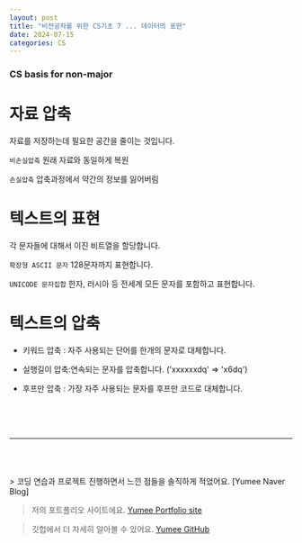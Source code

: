 ```yaml
---
layout: post
title: "비전공자를 위한 CS기초 7 ... 데이터의 표현"
date: 2024-07-15
categories: CS
---
```


### CS basis for non-major

# 자료 압축

자료를 저장하는데 필요한 공간을 줄이는 것입니다.

`비손실압축` 원래 자료와 동일하게 복원

`손실압축` 압축과정에서 약간의 정보를 잃어버림

# 텍스트의 표현

각 문자들에 대해서 이진 비트열을 할당합니다.

`확장형 ASCII 문자` 128문자까지 표현합니다.

`UNICODE 문자집합` 한자, 러시아 등 전세계 모든 문자를 포함하고 표현합니다.

# 텍스트의 압축

- 키워드 압축 : 자주 사용되는 단어를 한개의 문자로 대체합니다.

- 실행길이 압축:연속되는 문자를 압축합니다. ('xxxxxxdq' => 'x6dq')

- 후프만 압축 : 가장 자주 사용되는 문자를 후프만 코드로 대체합니다.

<br/>
<br/>
<br/>

---

<br/>
<br/>
<br/>
> 코딩 연습과 프로젝트 진행하면서 느낀 점들을 솔직하게 적었어요. [Yumee Naver Blog]

> 저의 포트폴리오 사이트에요. [Yumee Portfolio site]

> 깃헙에서 더 자세히 알아볼 수 있어요. [Yumee GitHub]

[Yumee Naver Blog]: https://blog.naver.com/hello_world_yum
[Yumee Portfolio site]: https://github.com/jekyll/jekyll
[Yumee GitHub]: https://github.com/yumi-kim-0827
